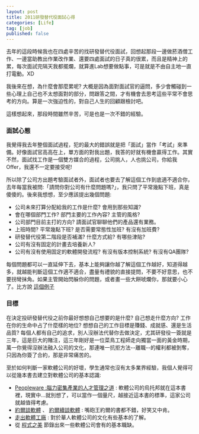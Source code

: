 ```yaml
---
layout: post
title: 2011研發替代役面試心得
categories: [Life]
tag: [job]
published: false
---
```


去年的這段時候我也在四處辛苦的找研發替代役面試，回想起那段一邊做菸酒僧工作、一邊當助教出作業改作業、還要四處面試的日子真的很累，而且是精神上的累，每次面試完隔天我都擺爛，就算進Lab想要做點事，可是就是不由自主地一直打電動。XD

我後來在想，為什麼會那麼累呢? 大概是因為面對面試官的逼問，多少會觸碰到一些心理上自己也不太想面對的部分，問跟答之間，才有機會去思考這些平常不會思考的方向。算是一次強迫性的，對自己人生的回顧跟檢討吧。

這樣想起來，那段時間雖然辛苦，可是也是一次不錯的經驗。


### 面試心態

我覺得我去年整個面試過程，犯的最大的錯誤就是把「面試」當作「考試」來準備。好像面試官高高在上，單方面的對我出題，我答的好就有機會贏得工作。其實不然，面試找工作是一個雙方媒合的過程，公司挑人，人也挑公司，你給我Offer，我還不一定要接受呢!

所以除了公司方出題考驗面試者外，面試者也要去了解這個工作到底適不適合你，去年每當我被問:「請問你對公司有什麼問題嗎?」，我只問了平常幾點下班，真是傻傻的。後來我想想，至少應該提出幾個問題:

* 公司未來打算分配給我的工作是什麼? 會用到那些知識?
* 會在哪個部門工作? 部門主要的工作內容? 主管的風格?
* 公司部門目前主打的方向? 請面試官聊聊他們的產品還有業務。
* 上班時間? 平常幾點下班? 是否需要常態性加班? 有沒有加班費?
* 研發替代役第二階段是否補滿? 什麼方式給? 有哪些津貼?
* 公司有沒有固定的計畫去培養新人?
* 公司有沒有使用固定的軟體開發流程? 有沒有版本控制系統? 有沒有QA團隊?

每個問題都可以一直延伸下去，基本上能夠讓你越了解這個工作越好，知道得越多，就越能判斷這個工作適不適合，盡量有禮貌的直接提問，不要不好意思，也不要拐彎抹角。如果主管開始閃躲你的問題，或者畫一些大餅唬爛你，那就要小心了。比方說 [這個例子](http://haha.org/)

### 目標

在決定投研發替代役之前你最好想想自己想要的是什麼? 自己想走什麼方向? 工作在你的生命中占了什麼樣的地位? 想想自己的工作目標是賺錢、成就感、還是生活品質? 每個人都有自己的追求，別人沒辦法代替你去做決定，尤其研發役一簽就是三年，這是巨大的賭注，這三年剛好是一位菜鳥工程師走向獨當一面的黃金時期，萬一你覺得沒辦法融入公司的文化，那連唯一抗拒方法--離職--的權利都被剝奪，只因為你簽了合約，那是非常痛苦的。

至於如何判斷一家軟體公司的好壞，學生通常也沒有太多業界經驗，我個人覺得可以從幾本書去建立對軟體公司的基本認識:

* [Peopleware :腦力密集產業的人才管理之道][2] : 軟體公司的烏托邦就在這本書裡，現實中...就別想了，可以當作一個量尺，越接近這本書的標準，這家公司就越值得考慮。
* [約爾談軟體][3] 、 [約爾續談軟體][4] : 嘴砲王約爾的書都不錯，好笑又中肯。
* [走出軟體工廠][5] : 對於華人軟體公司的文化有些基本的了解。
* 從 [程式之美][1] 節錄出來一些軟體公司會有的基本職缺。


[1]: http://lpc1234kimo.blogspot.tw/2010/11/sa-sd-rd-pg-pm-dba-mis.html "軟體職缺"
[2]: http://www.books.com.tw/exep/prod/booksfile.php?item=0010387385 "Peopleware"
[3]: http://haha/ "約爾趣談軟體"
[4]: http://haha/ "約爾續談軟體"
[5]: http://haha/ "走出軟體工廠"
[7]: http://www.csie.nctu.edu.tw/~jclu/letter.htm "一封台積電離職工程師的信"
[8]: https://disp.cc/b/27-2hfS "為何要念國內研究所"